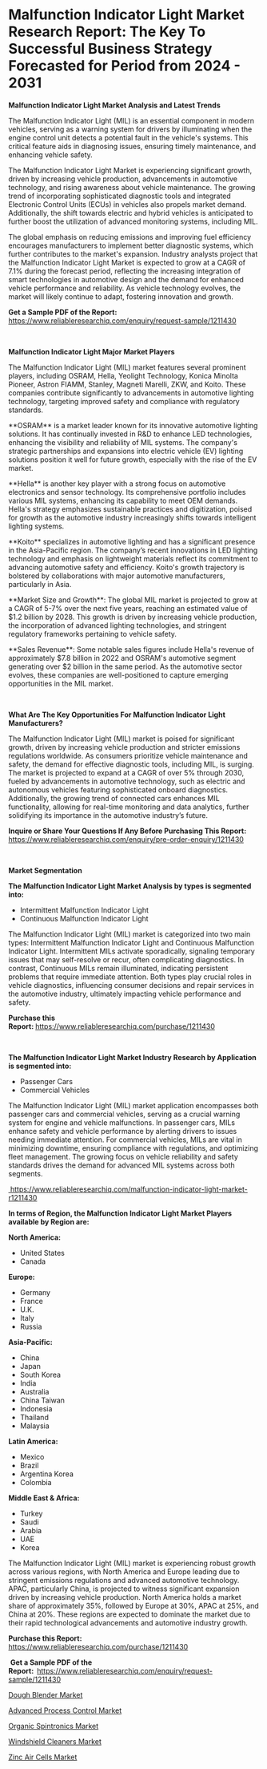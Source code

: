 <p><h1>Malfunction Indicator Light Market Research Report: The Key To Successful Business Strategy Forecasted for Period from 2024 - 2031</h1></p><p><strong>Malfunction Indicator Light Market Analysis and Latest Trends</strong></p>
<p><p>The Malfunction Indicator Light (MIL) is an essential component in modern vehicles, serving as a warning system for drivers by illuminating when the engine control unit detects a potential fault in the vehicle's systems. This critical feature aids in diagnosing issues, ensuring timely maintenance, and enhancing vehicle safety. </p><p>The Malfunction Indicator Light Market is experiencing significant growth, driven by increasing vehicle production, advancements in automotive technology, and rising awareness about vehicle maintenance. The growing trend of incorporating sophisticated diagnostic tools and integrated Electronic Control Units (ECUs) in vehicles also propels market demand. Additionally, the shift towards electric and hybrid vehicles is anticipated to further boost the utilization of advanced monitoring systems, including MIL.</p><p>The global emphasis on reducing emissions and improving fuel efficiency encourages manufacturers to implement better diagnostic systems, which further contributes to the market's expansion. Industry analysts project that the Malfunction Indicator Light Market is expected to grow at a CAGR of 7.1% during the forecast period, reflecting the increasing integration of smart technologies in automotive design and the demand for enhanced vehicle performance and reliability. As vehicle technology evolves, the market will likely continue to adapt, fostering innovation and growth.</p></p>
<p><strong>Get a Sample PDF of the Report:&nbsp;</strong> <a href="https://www.reliableresearchiq.com/enquiry/request-sample/1211430?utm_campaign=99&utm_medium=2&utm_source=Github&utm_content=ia&utm_term=17122024&utm_id=malfunction-indicator-light">https://www.reliableresearchiq.com/enquiry/request-sample/1211430</a></p>
<p>&nbsp;</p>
<p><strong>Malfunction Indicator Light Major Market Players</strong></p>
<p><p>The Malfunction Indicator Light (MIL) market features several prominent players, including OSRAM, Hella, Yeolight Technology, Konica Minolta Pioneer, Astron FIAMM, Stanley, Magneti Marelli, ZKW, and Koito. These companies contribute significantly to advancements in automotive lighting technology, targeting improved safety and compliance with regulatory standards.</p><p>**OSRAM** is a market leader known for its innovative automotive lighting solutions. It has continually invested in R&D to enhance LED technologies, enhancing the visibility and reliability of MIL systems. The company's strategic partnerships and expansions into electric vehicle (EV) lighting solutions position it well for future growth, especially with the rise of the EV market.</p><p>**Hella** is another key player with a strong focus on automotive electronics and sensor technology. Its comprehensive portfolio includes various MIL systems, enhancing its capability to meet OEM demands. Hella's strategy emphasizes sustainable practices and digitization, poised for growth as the automotive industry increasingly shifts towards intelligent lighting systems.</p><p>**Koito** specializes in automotive lighting and has a significant presence in the Asia-Pacific region. The company’s recent innovations in LED lighting technology and emphasis on lightweight materials reflect its commitment to advancing automotive safety and efficiency. Koito's growth trajectory is bolstered by collaborations with major automotive manufacturers, particularly in Asia.</p><p>**Market Size and Growth**: The global MIL market is projected to grow at a CAGR of 5-7% over the next five years, reaching an estimated value of $1.2 billion by 2028. This growth is driven by increasing vehicle production, the incorporation of advanced lighting technologies, and stringent regulatory frameworks pertaining to vehicle safety.</p><p>**Sales Revenue**: Some notable sales figures include Hella's revenue of approximately $7.8 billion in 2022 and OSRAM's automotive segment generating over $2 billion in the same period. As the automotive sector evolves, these companies are well-positioned to capture emerging opportunities in the MIL market.</p></p>
<p>&nbsp;</p>
<p><strong>What Are The Key Opportunities For Malfunction Indicator Light Manufacturers?</strong></p>
<p><p>The Malfunction Indicator Light (MIL) market is poised for significant growth, driven by increasing vehicle production and stricter emissions regulations worldwide. As consumers prioritize vehicle maintenance and safety, the demand for effective diagnostic tools, including MIL, is surging. The market is projected to expand at a CAGR of over 5% through 2030, fueled by advancements in automotive technology, such as electric and autonomous vehicles featuring sophisticated onboard diagnostics. Additionally, the growing trend of connected cars enhances MIL functionality, allowing for real-time monitoring and data analytics, further solidifying its importance in the automotive industry’s future.</p></p>
<p><strong>Inquire or Share Your Questions If Any Before Purchasing This Report:</strong> <a href="https://www.reliableresearchiq.com/enquiry/pre-order-enquiry/1211430?utm_campaign=99&utm_medium=2&utm_source=Github&utm_content=ia&utm_term=17122024&utm_id=malfunction-indicator-light">https://www.reliableresearchiq.com/enquiry/pre-order-enquiry/1211430</a></p>
<p>&nbsp;</p>
<p><strong>Market Segmentation</strong></p>
<p><strong>The Malfunction Indicator Light Market Analysis by types is segmented into:</strong></p>
<p><ul><li>Intermittent Malfunction Indicator Light</li><li>Continuous Malfunction Indicator Light</li></ul></p>
<p><p>The Malfunction Indicator Light (MIL) market is categorized into two main types: Intermittent Malfunction Indicator Light and Continuous Malfunction Indicator Light. Intermittent MILs activate sporadically, signaling temporary issues that may self-resolve or recur, often complicating diagnostics. In contrast, Continuous MILs remain illuminated, indicating persistent problems that require immediate attention. Both types play crucial roles in vehicle diagnostics, influencing consumer decisions and repair services in the automotive industry, ultimately impacting vehicle performance and safety.</p></p>
<p><strong>Purchase this Report:&nbsp;</strong><a href="https://www.reliableresearchiq.com/purchase/1211430?utm_campaign=99&utm_medium=2&utm_source=Github&utm_content=ia&utm_term=17122024&utm_id=malfunction-indicator-light">https://www.reliableresearchiq.com/purchase/1211430</a></p>
<p>&nbsp;</p>
<p><strong>The Malfunction Indicator Light Market Industry Research by Application is segmented into:</strong></p>
<p><ul><li>Passenger Cars</li><li>Commercial Vehicles</li></ul></p>
<p><p>The Malfunction Indicator Light (MIL) market application encompasses both passenger cars and commercial vehicles, serving as a crucial warning system for engine and vehicle malfunctions. In passenger cars, MILs enhance safety and vehicle performance by alerting drivers to issues needing immediate attention. For commercial vehicles, MILs are vital in minimizing downtime, ensuring compliance with regulations, and optimizing fleet management. The growing focus on vehicle reliability and safety standards drives the demand for advanced MIL systems across both segments.</p></p>
<p><a href="https://www.reliableresearchiq.com/malfunction-indicator-light-market-r1211430?utm_campaign=99&utm_medium=2&utm_source=Github&utm_content=ia&utm_term=17122024&utm_id=malfunction-indicator-light">&nbsp;https://www.reliableresearchiq.com/malfunction-indicator-light-market-r1211430</a></p>
<p><strong>In terms of Region, the Malfunction Indicator Light Market Players available by Region are:</strong></p>
<p>
    <p> <strong> North America: </strong>
        <ul>
            <li>United States</li>
            <li>Canada</li>
        </ul>
        </p> 
    <p> <strong> Europe: </strong>
        <ul>
            <li>Germany</li>
            <li>France</li>
            <li>U.K.</li>
            <li>Italy</li>
            <li>Russia</li>
        </ul>
        </p> 
    <p> <strong> Asia-Pacific: </strong>
        <ul>
            <li>China</li>
            <li>Japan</li>
            <li>South Korea</li>
            <li>India</li>
            <li>Australia</li>
            <li>China Taiwan</li>
            <li>Indonesia</li>
            <li>Thailand</li>
            <li>Malaysia</li>
        </ul>
        </p> 
    <p> <strong> Latin America: </strong>
        <ul>
            <li>Mexico</li>
            <li>Brazil</li>
            <li>Argentina Korea</li>
            <li>Colombia</li>
        </ul>
        </p> 
    <p> <strong> Middle East & Africa: </strong>
        <ul>
            <li>Turkey</li>
            <li>Saudi</li>
            <li>Arabia</li>
            <li>UAE</li>
            <li>Korea</li>
        </ul>
    </p>
    </p>
<p><p>The Malfunction Indicator Light (MIL) market is experiencing robust growth across various regions, with North America and Europe leading due to stringent emissions regulations and advanced automotive technology. APAC, particularly China, is projected to witness significant expansion driven by increasing vehicle production. North America holds a market share of approximately 35%, followed by Europe at 30%, APAC at 25%, and China at 20%. These regions are expected to dominate the market due to their rapid technological advancements and automotive industry growth.</p></p>
<p><strong>Purchase this Report: </strong><a href="https://www.reliableresearchiq.com/purchase/1211430?utm_campaign=99&utm_medium=2&utm_source=Github&utm_content=ia&utm_term=17122024&utm_id=malfunction-indicator-light">https://www.reliableresearchiq.com/purchase/1211430</a></p>
<p>&nbsp;<strong>Get a Sample PDF of the Report:&nbsp;&nbsp;</strong><a href="https://www.reliableresearchiq.com/enquiry/request-sample/1211430?utm_campaign=99&utm_medium=2&utm_source=Github&utm_content=ia&utm_term=17122024&utm_id=malfunction-indicator-light">https://www.reliableresearchiq.com/enquiry/request-sample/1211430</a></p>
<p><strong></strong></p>
<p><p><a href="https://www.linkedin.com/pulse/dough-blender-market-research-report-2024-2031-forecasted-zxevf?utm_campaign=99&utm_medium=2&utm_source=Github&utm_content=ia&utm_term=17122024&utm_id=malfunction-indicator-light">Dough Blender Market</a></p><p><a href="https://www.linkedin.com/pulse/understanding-129-cagrforecast-advanced-process-control-industry-mtxnf?utm_campaign=99&utm_medium=2&utm_source=Github&utm_content=ia&utm_term=17122024&utm_id=malfunction-indicator-light">Advanced Process Control Market</a></p><p><a href="https://www.linkedin.com/pulse/organic-spintronics-market-forecasted-considering-factors-sdgee?utm_campaign=99&utm_medium=2&utm_source=Github&utm_content=ia&utm_term=17122024&utm_id=malfunction-indicator-light">Organic Spintronics Market</a></p><p><a href="https://www.linkedin.com/pulse/projected-cagr-94-windshield-cleaners-market-analysis-production-uuptf?utm_campaign=99&utm_medium=2&utm_source=Github&utm_content=ia&utm_term=17122024&utm_id=malfunction-indicator-light">Windshield Cleaners Market</a></p><p><a href="https://www.linkedin.com/pulse/size-share-projected-growth-rate-zinc-air-cells-marketwith-theprojected-ighrf?utm_campaign=99&utm_medium=2&utm_source=Github&utm_content=ia&utm_term=17122024&utm_id=malfunction-indicator-light">Zinc Air Cells Market</a></p></p>